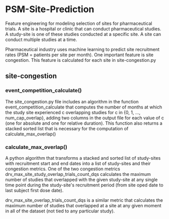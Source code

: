 # PSM-Site-Prediction
Feature engineering for modeling selection of sites for pharmaceutical trials. A site is a hospital or clinic that can conduct pharmaceutical studies. A study-site is one of these studies conducted at a specific site. A site can conduct multiple studies at a time. 

Pharmaceutical industry uses machine learning to predict site recruitment rates (PSM = patients per site per month). One important feature is site congestion. This feature is calculated for each site in site-congestion.py


## site-congestion

### event_competition_calculate()

The site_congestion.py file includes an algorithm in the function event_competition_calculate that computes the number of months at which the study site experienced c overlapping studies for c in {0, 1, ..., num_cap_overlap}, adding two columns in the output file for each value of c (one for absolute and one for relative duration). This function also returns a stacked sorted list that is necessary for the computation of calculate_max_overlap()

### calculate_max_overlap()
A python algorithm that transforms a stacked and sorted list of study-sites with recruitment start and end dates into a list of study-sites and their congestion metrics. One of the two congestion metrics drv_max_site_study_overlap_trials_count_dqs calculates the maximum number of studies that overlapped with the given study-site at any single time point during the study-site's recruitment period (from site oped date to last subject first dose date).

drv_max_site_overlap_trials_count_dqs is a similar metric that calculates the maximum number of studies that overlapped at a site at any given moment in all of the dataset (not tied to any particular study). 



